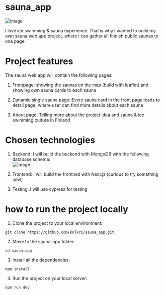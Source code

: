 # sauna_app

![image](https://user-images.githubusercontent.com/91788124/216840141-ddb3d5db-a2aa-47c1-9322-c1b04fe308f4.png)

I love ice swimming & sauna experience. That is why I wanted to build my own sauna web app project, where I can gather all finnish public saunas to one page. 

# Project features

The sauna web app will contain the following pages:

1. Frontpage: showing the saunas on the map (build with leaflet) and showing own sauna cards to each sauna

2. Dynamic single sauna page: Every sauna card in the front page leads to detail page, where user can find more details about each sauna

3. About page: Telling more about the project idea and sauna & ice swimming culture in Finland

# Chosen technologies

1. Backend: I will build the backend with MongoDB with the following database schema:  <br>
  ![image](https://user-images.githubusercontent.com/91788124/216840821-edd42366-94b9-46da-8274-9321681721f8.png)

2. Frontend: I will build the frontned with Next.js (curious to try something new)

3. Testing: I will use cypress for testing

# how to run the project locally

1. Clone the project to your local environment:

```
git clone https://github.com/kolkri/sauna_app.git
```

2. Move to the sauna-app folder: 

```
cd sauna-app
```

3. Install all the dependencies:

```
npm install
```

4. Run the project on your local server:

```
npm run dev
```

